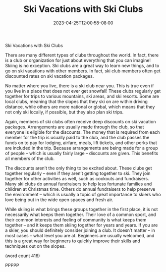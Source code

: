 ﻿---
title: "Ski Vacations with Ski Clubs"
date: 2023-04-25T12:00:58-08:00
description: "ski vacations Tips for Web Success"
featured_image: "/images/ski vacations.jpg"
tags: ["ski vacations"]
---

Ski Vacations with Ski Clubs

There are many different types of clubs throughout 
the world. In fact, there is a club or organization for 
just about everything that you can imagine! Skiing is 
no exception. Ski clubs are a great way to learn new 
things, and to go on ski vacations with other 
members. In fact, ski club members often get 
discounted rates on ski vacation packages.

No matter where you live, there is a ski club near 
you. This is true even if you live in a place that does 
not ever get snowfall! These clubs regularly get 
together for trips to various mountains, ski areas, 
and ski resorts. Some are local clubs, meaning that 
the slopes that they ski on are within driving 
distance, while others are more national or global, 
which means that they not only ski locally, if 
possible, but they also plan ski trips.

Again, members of ski clubs often receive deep 
discounts on ski vacation packages. Arrangements 
are usually made through the club, so that everyone 
is eligible for the discounts. The money that is 
required from each member for the trip is usually 
paid to the club, and the club passes the funds on
to pay for lodging, airfare, meals, lift tickets, and 
other perks that are included in the trip. Because 
arrangements are being made for a group of people
– which is usually fairly large – discounts are given. 
This benefits all members of the club.

The discounts aren’t the only thing to be excited 
about. These clubs get together regularly – even if 
they aren’t getting together to ski. They join together 
for other activities as well, such as cookouts and 
fundraisers. Many ski clubs do annual fundraisers to 
help less fortunate families and children at Christmas 
time. Others do annual fundraisers to help preserve 
the environment – which is usually a topic of great 
importance to skiers who love being out in the wide 
open spaces and fresh air. 

While skiing is what brings these groups together in 
the first place, it is not necessarily what keeps them 
together. Their love of a common sport, and their 
common interests and feeling of community is what 
keeps them together – and it keeps them skiing 
together for years and years. If you are a skier, you 
should definitely consider joining a club. It doesn’t 
matter – in most cases – what level you are at. 
Beginners are usually welcomed, and this is a great 
way for beginners to quickly improve their skills and 
techniques out on the slopes.

(word count 416)

PPPPP

